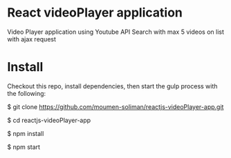 # React videoPlayer application

Video Player application using Youtube API Search with max 5 videos on list with ajax request

# Install
 Checkout this repo, install dependencies, then start the gulp process with the following:<br>

$ git clone https://github.com/moumen-soliman/reactjs-videoPlayer-app.git

$ cd reactjs-videoPlayer-app

$ npm install
 
$ npm start
